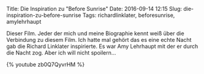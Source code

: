 Title: Die Inspiration zu "Before Sunrise"
Date: 2016-09-14 12:15
Slug: die-inspiration-zu-before-sunrise
Tags: richardlinklater, beforesunrise, amylehrhaupt

Dieser Film. Jeder der mich und meine Biographie kennt weiß über die Verbindung zu diesem Film. Ich hatte mal gehört das es eine echte Nacht gab die Richard Linklater inspirierte. Es war Amy Lehrhaupt mit der er durch die Nacht zog. Aber ich will nicht spoilern...

{% youtube zb0Q7QyvrHM %}
